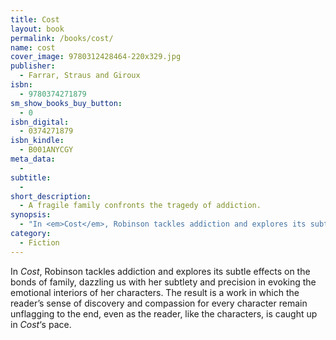 ```yaml
---
title: Cost
layout: book
permalink: /books/cost/
name: cost
cover_image: 9780312428464-220x329.jpg
publisher:
  - Farrar, Straus and Giroux
isbn:
  - 9780374271879
sm_show_books_buy_button:
  - 0
isbn_digital:
  - 0374271879
isbn_kindle:
  - B001ANYCGY
meta_data:
  - 
subtitle:
  - 
short_description:
  - A fragile family confronts the tragedy of addiction.
synopsis:
  - "In <em>Cost</em>, Robinson tackles addiction and explores its subtle effects on the bonds of family, dazzling us with her subtlety and precision in evoking the emotional interiors of her characters. The result is a work in which the reader's sense of discovery and compassion for every character remain unflagging to the end, even as the reader, like the characters, is caught up in <em>Cost</em>'s pace."
category:
  - Fiction
---
```

In *Cost*, Robinson tackles addiction and explores its subtle effects on the bonds of family, dazzling us with her subtlety and precision in evoking the emotional interiors of her characters. The result is a work in which the reader&#8217;s sense of discovery and compassion for every character remain unflagging to the end, even as the reader, like the characters, is caught up in *Cost*&#8216;s pace.